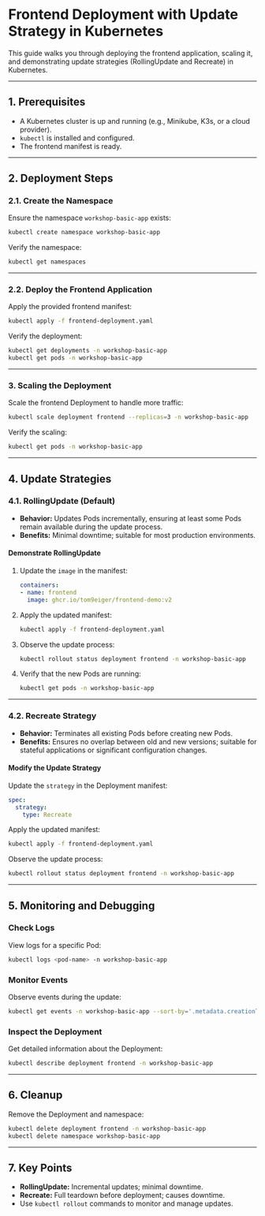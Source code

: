 # **Frontend Deployment with Update Strategy in Kubernetes**

This guide walks you through deploying the frontend application, scaling it, and demonstrating update strategies (RollingUpdate and Recreate) in Kubernetes.

---

## **1. Prerequisites**

- A Kubernetes cluster is up and running (e.g., Minikube, K3s, or a cloud provider).
- `kubectl` is installed and configured.
- The frontend manifest is ready.

---

## **2. Deployment Steps**

### **2.1. Create the Namespace**

Ensure the namespace `workshop-basic-app` exists:
```bash
kubectl create namespace workshop-basic-app
```

Verify the namespace:
```bash
kubectl get namespaces
```

---

### **2.2. Deploy the Frontend Application**

Apply the provided frontend manifest:
```bash
kubectl apply -f frontend-deployment.yaml
```

Verify the deployment:
```bash
kubectl get deployments -n workshop-basic-app
kubectl get pods -n workshop-basic-app
```

---

### **3. Scaling the Deployment**

Scale the frontend Deployment to handle more traffic:
```bash
kubectl scale deployment frontend --replicas=3 -n workshop-basic-app
```

Verify the scaling:
```bash
kubectl get pods -n workshop-basic-app
```

---

## **4. Update Strategies**

### **4.1. RollingUpdate (Default)**

- **Behavior:** Updates Pods incrementally, ensuring at least some Pods remain available during the update process.
- **Benefits:** Minimal downtime; suitable for most production environments.

#### **Demonstrate RollingUpdate**

1. Update the `image` in the manifest:
   ```yaml
   containers:
   - name: frontend
     image: ghcr.io/tom9eiger/frontend-demo:v2
   ```
2. Apply the updated manifest:
   ```bash
   kubectl apply -f frontend-deployment.yaml
   ```
3. Observe the update process:
   ```bash
   kubectl rollout status deployment frontend -n workshop-basic-app
   ```
4. Verify that the new Pods are running:
   ```bash
   kubectl get pods -n workshop-basic-app
   ```

---

### **4.2. Recreate Strategy**

- **Behavior:** Terminates all existing Pods before creating new Pods.
- **Benefits:** Ensures no overlap between old and new versions; suitable for stateful applications or significant configuration changes.

#### **Modify the Update Strategy**

Update the `strategy` in the Deployment manifest:
```yaml
spec:
  strategy:
    type: Recreate
```

Apply the updated manifest:
```bash
kubectl apply -f frontend-deployment.yaml
```

Observe the update process:
```bash
kubectl rollout status deployment frontend -n workshop-basic-app
```

---

## **5. Monitoring and Debugging**

### **Check Logs**
View logs for a specific Pod:
```bash
kubectl logs <pod-name> -n workshop-basic-app
```

### **Monitor Events**
Observe events during the update:
```bash
kubectl get events -n workshop-basic-app --sort-by='.metadata.creationTimestamp'
```

### **Inspect the Deployment**
Get detailed information about the Deployment:
```bash
kubectl describe deployment frontend -n workshop-basic-app
```

---

## **6. Cleanup**

Remove the Deployment and namespace:
```bash
kubectl delete deployment frontend -n workshop-basic-app
kubectl delete namespace workshop-basic-app
```

---

## **7. Key Points**

- **RollingUpdate:** Incremental updates; minimal downtime.
- **Recreate:** Full teardown before deployment; causes downtime.
- Use `kubectl rollout` commands to monitor and manage updates.
